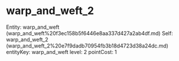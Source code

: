 # warp_and_weft_2

Entity: warp_and_weft (warp_and_weft%20f3ec158b5f6446e8aa337d427a2ab4df.md)
Self: warp_and_weft_2 (warp_and_weft_2%20e7f9dadb70954fb3b18d4723d38a24dc.md)
entityKey: warp_and_weft
level: 2
pointCost: 1

[](Untitled%20317782bdadb54f1ea581f1b236588700.md)